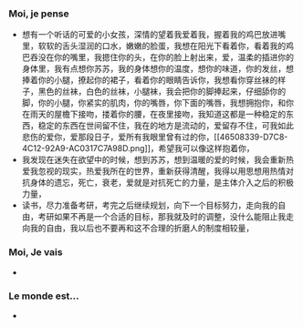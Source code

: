 ### Moi, je pense
- 想有一个听话的可爱的小女孩，深情的望着我爱着我，握着我的鸡巴放进嘴里，软软的舌头湿润的口水，嫩嫩的脸蛋，我想在阳光下看着你，看着我的鸡巴吞没在你的嘴里，我摁住你的头，在你的脸上射出来，爱，温柔的插进你的身体里，我有点想你苏苏，我的身体想你的温度，想你的味道，你的发丝，想捧着你的小腿，撩起你的裙子，看着你的眼睛告诉你，我想看你穿丝袜的样子，黑色的丝袜，白色的丝袜，小腿袜，我会把你的脚捧起来，仔细舔你的脚，你的小腿，你紧实的肌肉，你的嘴唇，你下面的嘴唇，我想拥抱你，和你在雨天的屋檐下接吻，搂着你的腰，在夜里接吻，我知道这都是一种稳定的东西，稳定的东西在世间留不住，我在的地方是流动的，爱留存不住，可我如此悲伤的爱你，爱那段日子，爱所有我眼里曾有过的你，[[46508339-D7C8-4C12-92A9-AC0317C7A98D.png]]，希望我可以像这样抱着你，
- 我发现在迷失在欲望中的时候，想到苏苏，想到温暖的爱的时候，我会重新热爱我忽视的现实，热爱我所在的世界，重新获得清醒，我得以用思想用热情对抗身体的遗忘，死亡，衰老，爱就是对抗死亡的力量，是主体介入之后的积极力量，
- 读书，尽力准备考研，考完之后继续规划，向下一个目标努力，走向我的自由，考研如果不再是一个合适的目标，那我就及时的调整，没什么能阻止我走向我的自由，我以后也不要再和这不合理的折磨人的制度相较量，




### Moi, Je vais
- 



### Le monde est...
- 